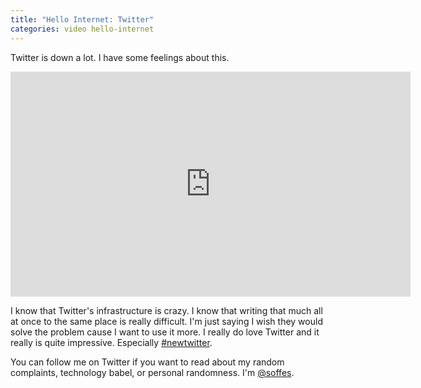 ```yaml
---
title: "Hello Internet: Twitter"
categories: video hello-internet
---
```



Twitter is down a lot. I have some feelings about this.

<div class="video vimeo wide"><iframe src="
https://player.vimeo.com/video/16875976?title=0&amp;byline=0&amp;portrait=0&amp;color=f05b35" width="640" height="360" frameborder="0" webkitAllowFullScreen mozallowfullscreen allowFullScreen></iframe></div>

I know that Twitter's infrastructure is crazy. I know that writing that much all at once to the same place is really difficult. I'm just saying I wish they would solve the problem cause I want to use it more. I really do love Twitter and it really is quite impressive. Especially [#newtwitter](http://blog.twitter.com/2010/09/better-twitter.html).

You can follow me on Twitter if you want to read about my random complaints, technology babel, or personal randomness. I'm [@soffes](http://twitter.com/soffes).
